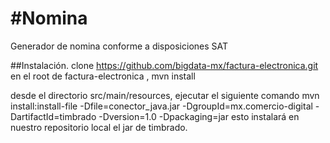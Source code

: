 #Nomina
======

Generador de nomina conforme a disposiciones SAT

##Instalación.
clone https://github.com/bigdata-mx/factura-electronica.git
en el root de factura-electronica , mvn install

desde el directorio src/main/resources, ejecutar el siguiente comando
mvn install:install-file -Dfile=conector_java.jar -DgroupId=mx.comercio-digital -DartifactId=timbrado -Dversion=1.0 -Dpackaging=jar
esto instalará en nuestro repositorio local el jar de timbrado.